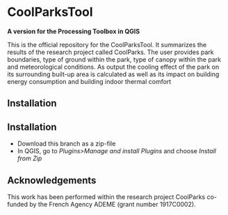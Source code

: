 # CoolParksTool

**A version for the Processing Toolbox in QGIS**

This is the official repository for the CoolParksTool.
It summarizes the results of the research project called CoolParks. 
The user provides park boundaries, type of ground within the park, 
type of canopy within the park and meteorological conditions. 
As output the cooling effect of the park on its surrounding built-up area 
is calculated as well as its impact on building energy consumption and building
 indoor thermal comfort

## Installation

## Installation
- Download this branch as a zip-file
- In QGIS, go to *Plugins>Manage and install Plugins* and choose *Install from Zip*
 

## Acknowledgements
This work has been performed within the research project CoolParks
co-funded by the French Agency ADEME (grant number 1917C0002).
